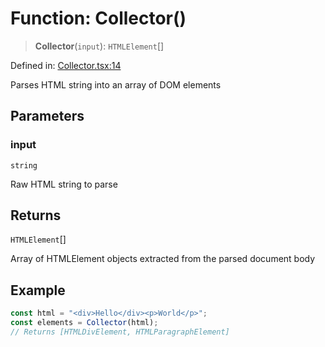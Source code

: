 # Function: Collector()

> **Collector**(`input`): `HTMLElement`[]

Defined in: [Collector.tsx:14](https://github.com/Capstone-Projects-2025-Fall/project-001-sketch2screen/blob/96530467301d960d36d6e993098335b81aa97167/frontend/src/App/Collector.tsx#L14)

Parses HTML string into an array of DOM elements

## Parameters

### input

`string`

Raw HTML string to parse

## Returns

`HTMLElement`[]

Array of HTMLElement objects extracted from the parsed document body

## Example

```ts
const html = "<div>Hello</div><p>World</p>";
const elements = Collector(html);
// Returns [HTMLDivElement, HTMLParagraphElement]
```
